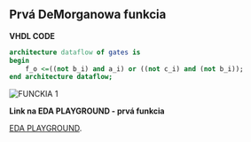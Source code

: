 ## Prvá DeMorganowa funkcia
   
**VHDL CODE**

```vhdl
architecture dataflow of gates is
begin
    f_o <=((not b_i) and a_i) or ((not c_i) and (not b_i));
end architecture dataflow;
```

![FUNCKIA 1](Images/example.png)


**Link na EDA PLAYGROUND - prvá funkcia**

[EDA PLAYGROUND](https://www.edaplayground.com/x/YDCa).
